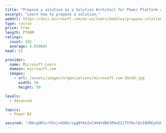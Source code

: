 ```yaml
---
title: "Propose a solution as a Solution Architect for Power Platform and Dynamics 365"
excerpt: "Learn how to propose a solution."
webUrl: https://docs.microsoft.com/en-us/learn/modules/propose-solution/
type: course
price: Free
length: PT40M
ratings:
  count: 292
  average: 4.650685
heat: 51

provider:
  name: Microsoft Learn
  domain: microsoft.com
  images:
    - url: /assets/images/organizations/microsoft.com-50x50.jpg
      width: 50
      height: 50

levels:
  - Advanced

topics:
  - Power BI

secured: "/BbvgOR1vrhVvjvOOOb/cpg0YkhZvC4H4YdBdJR9uEZiTXfNulQnI8DREyhGB/CXBPm4I/AzeGfDM0WITxQ1BpAACUexJ91aPqs7GS0ii8WNkqJN1Hw+puDrZzT/MY3yyObd3+R6eLu7GY/xhR/fKpElGx2O0JgKNve0FqU3geJIUaLVgR0UZxkgG1GudZjt2pgKprmuYFyTP45DpORFDKv5Wzd7mszQICUygQifIHfhRvybr0ssESBM80qE/nNU8DavuueIKIZyD/33x4rk/urjW51ZLWitoauHiZr91ir7yIsvT00Hs8GQlsjMh+J0auvTjfAIzmEuj8W3LMokfSL6AzNvM392w5/EkkjPKT8TMe/F0qOGtEou0lH6vni8spPGbFtWmibtBfzlnl9X5kcjBUjS4iZ4iwzHiUp7FlA=;OIgvFRzaf9yD+hPTRqoowQ=="
---
```



